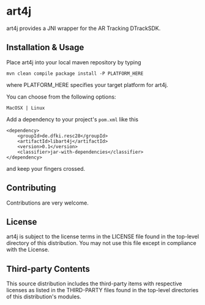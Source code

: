 # art4j
art4j provides a JNI wrapper for the AR Tracking DTrackSDK.

## Installation & Usage
Place art4j into your local maven repository by typing 
```
mvn clean compile package install -P PLATFORM_HERE
```
where PLATFORM_HERE specifies your target platform for art4j.

You can choose from the following options:
```
MacOSX | Linux
```

Add a dependency to your project's `pom.xml` like this
```
<dependency>
	<groupId>de.dfki.resc28</groupId>
	<artifactId>libart4j</artifactId>
	<version>0.1</version>
	<classifier>jar-with-dependencies</classifier>
</dependency>
```
and keep your fingers crossed.

## Contributing
Contributions are very welcome.

## License
art4j is subject to the license terms in the LICENSE file found in the top-level directory of this distribution. You may not use this file except in compliance with the License.

## Third-party Contents
This source distribution includes the third-party items with respective licenses as listed in the THIRD-PARTY files found in the top-level directories of this distribution's modules.